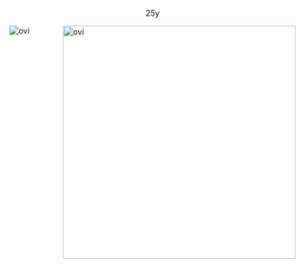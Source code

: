 

<p align="center">
25y
<p/>
<p><img align="left" src="https://github-readme-stats.vercel.app/api/top-langs?username=kientq111&show_icons=true&locale=en&layout=compact&theme=gruvbox" alt="ovi" /></p>
<p>&nbsp;<img align="right" src="https://github-readme-stats.vercel.app/api?username=kientq111&show_icons=true&locale=en&theme=gruvbox" alt="ovi" width="410" /></p>
<br><br><br><br><br>

